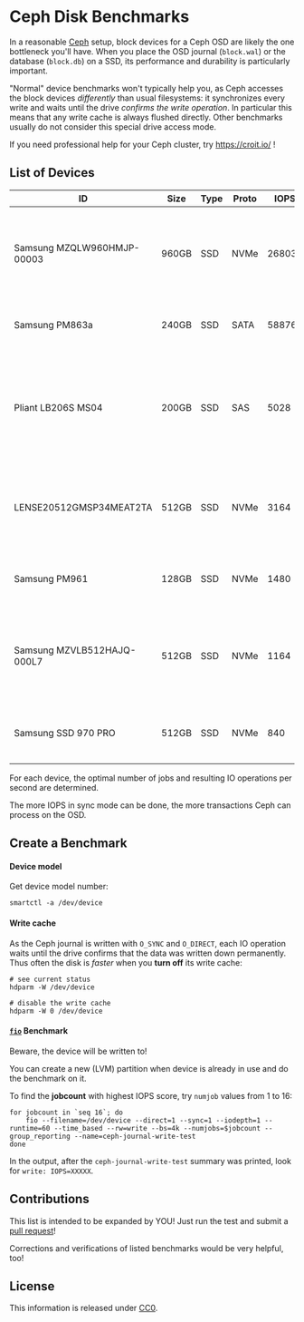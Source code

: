 Ceph Disk Benchmarks
====================

In a reasonable [Ceph](https://ceph.com/) setup, block devices for a Ceph OSD are likely the one bottleneck you'll have.
When you place the OSD journal (`block.wal`) or the database (`block.db`) on a SSD, its performance and durability is particularly important.

"Normal" device benchmarks won't typically help you, as Ceph accesses the block devices *differently* than usual filesystems: it synchronizes every write and waits until the drive *confirms the write operation*.
In particular this means that any write cache is always flushed directly. Other benchmarks usually do not consider this special drive access mode.

If you need professional help for your Ceph cluster, try https://croit.io/ !


## List of Devices

| ID                             | Size  | Type  | Proto |    IOPS |  #Jobs | Notes |
|--------------------------------|-------|-------|-------|---------|--------|-------|
| Samsung MZQLW960HMJP-00003     | 960GB | SSD   | NVMe  |  268030 |     16 | on IBM Power9, 1 job: 34090, then linear up to ~8 jobs |
| Samsung PM863a                 | 240GB | SSD   | SATA  |   58876 |     10 | 1 job: 17983, then linear  |
| Pliant LB206S MS04             | 200GB | SSD   | SAS   |    5028 |      1 | 2 jobs: 2651, 2: 1277, 6: 1088, 7: 691, 8: 745, 9: 617, 10: 784 |
| LENSE20512GMSP34MEAT2TA        | 512GB | SSD   | NVMe  |    3164 |      4 | 1 job: 1150, 2: 1588, 3: 2396, 5: 3008 |
| Samsung PM961                  | 128GB | SSD   | NVMe  |    1480 |      1 | 2 jobs: 818, 3: 1092, 4: 525, 5: 569 |
| Samsung MZVLB512HAJQ-000L7     | 512GB | SSD   | NVMe  |    1164 |     10 | 1 job: 384, 2: 771, 3: 603, 4: 715, 5: 786, 10: 1164 |
| Samsung SSD 970 PRO            | 512GB | SSD   | NVMe  |     840 |      2 | 1 job: 456, 3: 817, 4: 782, 5: 785  |


For each device, the optimal number of jobs and resulting IO operations per second are determined.

The more IOPS in sync mode can be done, the more transactions Ceph can process on the OSD.


## Create a Benchmark

#### Device model

Get device model number:

```
smartctl -a /dev/device
```

#### Write cache

As the Ceph journal is written with `O_SYNC` and `O_DIRECT`, each IO operation waits until the drive confirms that the data was written down permanently.
Thus often the disk is *faster* when you **turn off** its write cache:

```
# see current status
hdparm -W /dev/device

# disable the write cache
hdparm -W 0 /dev/device
```

#### [`fio`](https://fio.readthedocs.io/en/latest/index.html) Benchmark

Beware, the device will be written to!

You can create a new (LVM) partition when device is already in use and do the benchmark on it.

To find the **jobcount** with highest IOPS score, try `numjob` values from 1 to 16:

```
for jobcount in `seq 16`; do
    fio --filename=/dev/device --direct=1 --sync=1 --iodepth=1 --runtime=60 --time_based --rw=write --bs=4k --numjobs=$jobcount --group_reporting --name=ceph-journal-write-test
done
```

In the output, after the `ceph-journal-write-test` summary was printed, look for `write: IOPS=XXXXX`.


## Contributions

This list is intended to be expanded by YOU! Just run the test and submit a [pull request](https://help.github.com/articles/creating-a-pull-request/)!

Corrections and verifications of listed benchmarks would be very helpful, too!


## License

This information is released under [CC0](http://creativecommons.org/publicdomain/zero/1.0/).
